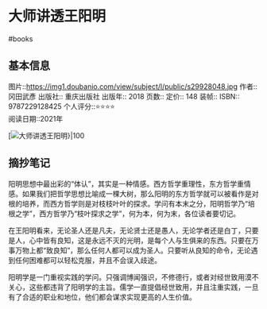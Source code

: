 ---
---

# 大师讲透王阳明
#books 
## 基本信息

图片::https://img1.doubanio.com/view/subject/l/public/s29928048.jpg
作者:: 冈田武彥
出版社:: 重庆出版社
出版年:: 2018
页数:: 
定价:: 148
装帧:: 
ISBN:: 9787229128425
个人评分::⭐⭐⭐⭐  
阅读日期::2021年

 [![大师讲透王阳明}|100](https://img1.doubanio.com/view/subject/l/public/s29928048.jpg)

## 摘抄笔记


阳明思想中最出彩的“体认”，其实是一种情感。西方哲学重理性，东方哲学重情感。如果我们把哲学思想比喻成一棵大树，那么阳明的东方哲学就可以被看作是对根的培养，而西方哲学则是对枝枝叶叶的探求。学问有本末之分，阳明哲学乃“培根之学”，西方哲学乃“枝叶探求之学”，何为本，何为末，各位读者要切记。

在王阳明看来，无论圣人还是凡夫，无论贤士还是愚人，无论学者还是白丁，只要是人，心中皆有良知，这是永远不灭的光明，是每个人与生俱来的东西。只要在万事万物上都“致良知”，那么任何人都可以成为圣人。只要听从良知的命令，无论遇到任何困难都可以轻松克服，并且不会误入歧途。

阳明学是一门重视实践的学问。只强调博闻强识，不修德行，或者对经世致用漠不关心，这些都违背了阳明学的主旨。儒学一直提倡经世致用，并且注重实践，一旦有了合适的职业和地位，他们都会谋求实现更高的人生价值。



